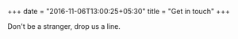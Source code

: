 +++
date = "2016-11-06T13:00:25+05:30"
title = "Get in touch"
+++

Don't be a stranger, drop us a line.
